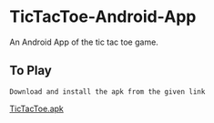 # TicTacToe-Android-App
An Android App of the tic tac toe game.

## To Play
    Download and install the apk from the given link 

[TicTacToe.apk](https://github.com/Vishal023/TicTacToe-Android-App/blob/master/TicTacToe.apk)
